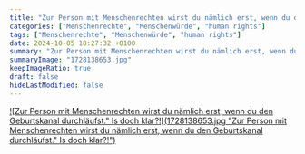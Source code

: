 ```yaml
---
title: "Zur Person mit Menschenrechten wirst du nämlich erst, wenn du den Geburtskanal durchläufst." Is doch klar?!"
categories: ["Menschenrechte", "Menschenwürde", "human rights"]
tags: ["Menschenrechte", "Menschenwürde", "human rights"]
date: 2024-10-05 18:27:32 +0100
summary: "Zur Person mit Menschenrechten wirst du nämlich erst, wenn du den Geburtskanal durchläufst." Is doch klar?!"
summaryImage: "1728138653.jpg"
keepImageRatio: true
draft: false
hideLastModified: false
---
```



[![Zur Person mit Menschenrechten wirst du nämlich erst, wenn du den Geburtskanal durchläufst." Is doch klar?!](1728138653.jpg "Zur Person mit Menschenrechten wirst du nämlich erst, wenn du den Geburtskanal durchläufst." Is doch klar?!")](https://www.sundaysforlife.org/de)